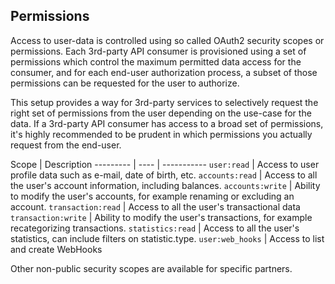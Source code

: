 ## Permissions

Access to user-data is controlled using so called OAuth2 security scopes or permissions. Each 3rd-party API consumer is provisioned using a set of permissions which control the maximum permitted data access for the consumer, and for each end-user authorization process, a subset of those permissions can be requested for the user to authorize.

This setup provides a way for 3rd-party services to selectively request the right set of permissions from the user depending on the use-case for the data. If a 3rd-party API consumer has access to a broad set of permissions, it's highly recommended to be prudent in which permissions you actually request from the end-user.


Scope | Description
--------- | ---- | -----------
`user:read` | Access to user profile data such as e-mail, date of birth, etc.
`accounts:read` | Access to all the user's account information, including balances.
`accounts:write` | Ability to modify the user's accounts, for example renaming or excluding an account.
`transaction:read` | Access to all the user's transactional data
`transaction:write` | Ability to modify the user's transactions, for example recategorizing transactions.
`statistics:read` | Access to all the user's statistics, can include filters on statistic.type.
`user:web_hooks` | Access to list and create WebHooks

Other non-public security scopes are available for specific partners.